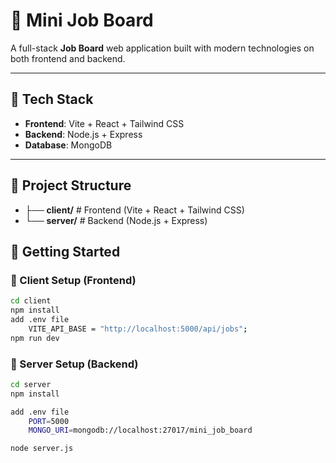 # 💼 Mini Job Board

A full-stack **Job Board** web application built with modern technologies on both frontend and backend.

---

## 🧰 Tech Stack

- **Frontend**: Vite + React + Tailwind CSS
- **Backend**: Node.js + Express
- **Database**: MongoDB

---

## 📁 Project Structure

- ├── **client/** # Frontend (Vite + React + Tailwind CSS)
- └── **server/** # Backend (Node.js + Express)


## 🚀 Getting Started

### 🔷 Client Setup (Frontend)

```bash
cd client
npm install
add .env file
    VITE_API_BASE = "http://localhost:5000/api/jobs";
npm run dev

```
### 🔷 Server Setup (Backend)

```bash
cd server
npm install

add .env file
    PORT=5000
    MONGO_URI=mongodb://localhost:27017/mini_job_board

node server.js
```
